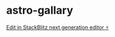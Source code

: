 # astro-gallary

[Edit in StackBlitz next generation editor ⚡️](https://stackblitz.com/~/github.com/karthifairhawn/astro-gallary)